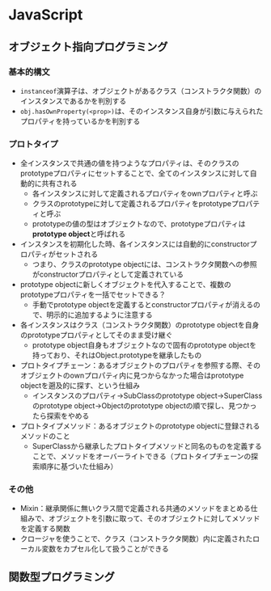 # JavaScript
## オブジェクト指向プログラミング
### 基本的構文  
- `instanceof`演算子は、オブジェクトがあるクラス（コンストラクタ関数）のインスタンスであるかを判別する  
- `obj.hasOwnProperty(<prop>)`は、そのインスタンス自身が引数に与えられたプロパティを持っているかを判別する  
### プロトタイプ
- 全インスタンスで共通の値を持つようなプロパティは、そのクラスのprototypeプロパティにセットすることで、全てのインスタンスに対して自動的に共有される  
  - 各インスタンスに対して定義されるプロパティをownプロパティと呼ぶ  
  - クラスのprototypeに対して定義されるプロパティをprototypeプロパティと呼ぶ  
  - prototypeの値の型はオブジェクトなので、prototypeプロパティは**prototype object**と呼ばれる  
- インスタンスを初期化した時、各インスタンスには自動的にconstructorプロパティがセットされる  
  - つまり、クラスのprototype objectには、コンストラクタ関数への参照がconstructorプロパティとして定義されている  
- prototype objectに新しくオブジェクトを代入することで、複数のprototypeプロパティを一括でセットできる？  
  - 手動でprototype objectを定義するとconstructorプロパティが消えるので、明示的に追加するように注意する  
- 各インスタンスはクラス（コンストラクタ関数）のprototype objectを自身のprototypeプロパティとしてそのまま受け継ぐ  
  - prototype object自身もオブジェクトなので固有のprototype objectを持っており、それはObject.prototypeを継承したもの  
- プロトタイプチェーン：あるオブジェクトのプロパティを参照する際、そのオブジェクトのownプロパティ内に見つからなかった場合はprototype objectを遡及的に探す、という仕組み  
  - インスタンスのプロパティ→SubClassのprototype object→SuperClassのprototype object→Objectのprototype objectの順で探し、見つかったら探索をやめる  
- プロトタイプメソッド：あるオブジェクトのprototype objectに登録されるメソッドのこと  
  - SuperClassから継承したプロトタイプメソッドと同名のものを定義することで、メソッドをオーバーライトできる（プロトタイプチェーンの探索順序に基づいた仕組み）  
### その他
- Mixin：継承関係に無いクラス間で定義される共通のメソッドをまとめる仕組みで、オブジェクトを引数に取って、そのオブジェクトに対してメソッドを定義する関数  
- クロージャを使うことで、クラス（コンストラクタ関数）内に定義されたローカル変数をカプセル化して扱うことができる  

## 関数型プログラミング
### 
